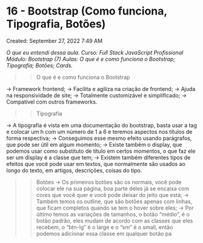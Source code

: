 # 16 - Bootstrap (Como funciona, Tipografia, Botões)

Created: September 27, 2022 7:49 AM

*O que eu entendi dessa aula. 
Curso: Full Stack JavaScript Profissional
Módulo: Bootstrap (7)
Aulas: O que é e como funciona o Bootstrap; Tipografia; Botões; Cards.*

>>O que é e como funciona o Bootstrap

→ Framework frontend;
→ Facilita e agiliza na criação de frontend;
→ Ajuda na responsividade de site;
→ Totalmente customizável e simplificado;
→ Compatível com outros frameworks.

>>Tipografia

→ A tipografia é vista em uma documentação do bootstrap, basta usar a tag e colocar um h com um número de 1 a 6 e teremos aspectos nos títulos de forma respectiva;
→ Conseguimos esse mesmo efeito usando parágrafos, que pode ser útil em algum momento;
→ Existe também o display, que podemos usar como substituto de título em certos momentos, o que faz ele ser um display é a classe que tem;
→ Existem também diferentes tipos de efeitos que você pode usar em textos, que normalmente são usados ao longo do texto, em artigos, descrições, coisas do tipo.

>>Botões
→ Os primeiros botões são os normais, você pode colocar ele na sua página, boa parte deles já se encaixa com cores que você quer e você pode deixar do jeito que está;
→ Também temos os outline, que são botões apenas com linhas, que ficam completos quando se tem o hover sobre eles;
→ Por último temos as variações de tamanhos, o botão “médio”, é o botão padrão, eles mudam de acordo com as classes que eles recebem, o “btn-lg” é o large e o “sm” é o small, então podemos adicionar essa classe em qualquer botão pa